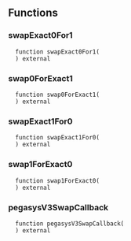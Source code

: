 ## Functions

### swapExact0For1

```solidity
  function swapExact0For1(
  ) external
```

### swap0ForExact1

```solidity
  function swap0ForExact1(
  ) external
```

### swapExact1For0

```solidity
  function swapExact1For0(
  ) external
```

### swap1ForExact0

```solidity
  function swap1ForExact0(
  ) external
```

### pegasysV3SwapCallback

```solidity
  function pegasysV3SwapCallback(
  ) external
```
